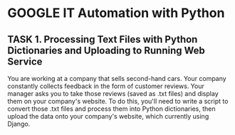 # GOOGLE IT Automation with Python

## TASK 1. Processing Text Files with Python Dictionaries and Uploading to Running Web Service

You are working at a company that sells second-hand cars. Your company constantly collects feedback in the form of customer reviews. Your manager asks you to take those reviews (saved as .txt files) and display them on your company's website. To do this, you'll need to write a script to convert those .txt files and process them into Python dictionaries, then upload the data onto your company's website, which currently using Django.